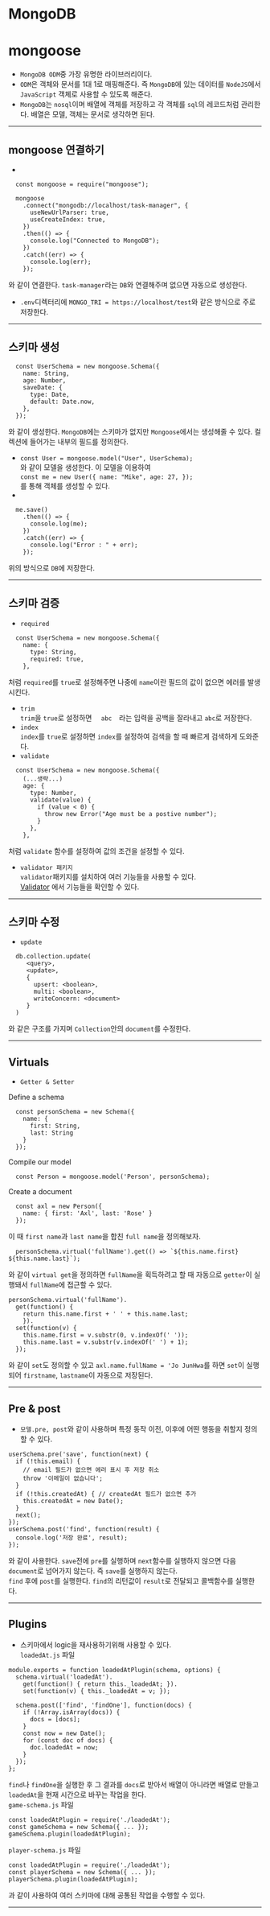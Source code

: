 # MongoDB
# mongoose
* `MongoDB ODM`중 가장 유명한 라이브러리이다. 
* `ODM`은 객체와 문서를 1대 1로 매핑해준다. 즉 `MongoDB`에 있는 데이터를 `NodeJS`에서 `JavaScript` 객체로 사용할 수 있도록 해준다.
* `MongoDB`는 `nosql`이며 배열에 객체를 저장하고 각 객체를 `sql`의 레코드처럼 관리한다. 배열은 모델, 객체는 문서로 생각하면 된다.
***
## mongoose 연결하기
* 
```
  const mongoose = require("mongoose");

  mongoose
    .connect("mongodb://localhost/task-manager", {
      useNewUrlParser: true,
      useCreateIndex: true,
    })
    .then(() => {
      console.log("Connected to MongoDB");
    })
    .catch((err) => {
      console.log(err);
    });
```
와 같이 연결한다. `task-manager`라는 `DB`와 연결해주며 없으면 자동으로 생성한다.
* `.env`디렉터리에 `MONGO_TRI = https://localhost/test`와 같은 방식으로 주로 저장한다.
***
## 스키마 생성
```
  const UserSchema = new mongoose.Schema({
    name: String,
    age: Number,
    saveDate: {
      type: Date,
      default: Date.now,
    },
  });
```
와 같이 생성한다. `MongoDB`에는 스키마가 없지만 `Mongoose`에서는 생성해줄 수 있다. 컬렉션에 들어가는 내부의 필드를 정의한다.   
* `const User = mongoose.model("User", UserSchema);`   
와 같이 모델을 생성한다. 이 모델을 이용하여    
`const me = new User({
  name: "Mike",
  age: 27,
});`   
를 통해 객체를 생성할 수 있다.
* 
```
  me.save()
    .then(() => {
      console.log(me);
    })
    .catch((err) => {
      console.log("Error : " + err);
    });
```
위의 방식으로 `DB`에 저장한다.
***
## 스키마 검증
* `required`   
```
  const UserSchema = new mongoose.Schema({
    name: {
      type: String,
      required: true,
    },
```
처럼 `required`를 `true`로 설정해주면 나중에 `name`이란 필드의 값이 없으면 에러를 발생시킨다.
* `trim`   
`trim`을 `true`로 설정하면 `   abc   `라는 입력을 공백을 잘라내고 `abc`로 저장한다.
* `index`   
`index`를 `true`로 설정하면 `index`를 설정하여 검색을 할 때 빠르게 검색하게 도와준다.
* `validate`   
```
  const UserSchema = new mongoose.Schema({
    (...생략...)
    age: {
      type: Number,
      validate(value) {
        if (value < 0) {
          throw new Error("Age must be a postive number");
        }
      },
    },
```
처럼 `validate` 함수를 설정하여 값의 조건을 설정할 수 있다. 
* `validator 패키지`   
`validator`패키지를 설치하여 여러 기능들을 사용할 수 있다.   
[Validator](https://www.npmjs.com/package/validator#validators 'validator') 에서 기능들을 확인할 수 있다.
***
## 스키마 수정
* `update`   
```
  db.collection.update(
     <query>,
     <update>,
     {
       upsert: <boolean>,
       multi: <boolean>,
       writeConcern: <document>
     }
  )
```
와 같은 구조를 가지며 `Collection`안의 `document`를 수정한다. 
***
## Virtuals
* `Getter & Setter`  

Define a schema
```
  const personSchema = new Schema({
    name: {
      first: String,
      last: String
    }
  });
```
Compile our model
```
  const Person = mongoose.model('Person', personSchema);
```
Create a document
```
  const axl = new Person({
    name: { first: 'Axl', last: 'Rose' }
  });
```
이 때 `first name`과 `last name`을 합친 `full name`을 정의해보자.
```
  personSchema.virtual('fullName').get(() => `${this.name.first} ${this.name.last}`);
```
와 같이 `virtual get`을 정의하면 `fullName`을 획득하려고 할 때 자동으로 `getter`이 실행돼서 `fullName`에 접근할 수 있다.
```
personSchema.virtual('fullName').
  get(function() {
    return this.name.first + ' ' + this.name.last;
    }).
  set(function(v) {
    this.name.first = v.substr(0, v.indexOf(' '));
    this.name.last = v.substr(v.indexOf(' ') + 1);
  });
```
와 같이 `set`도 정의할 수 있고 `axl.name.fullName = 'Jo JunHwa`를 하면 `set`이 실행되어 `firstname`, `lastname`이 자동으로 저장된다.
***
## Pre & post
* `모델.pre, post`와 같이 사용하며 특정 동작 이전, 이후에 어떤 행동을 취할지 정의할 수 있다. 
```
userSchema.pre('save', function(next) {
  if (!this.email) { 
    // email 필드가 없으면 에러 표시 후 저장 취소
    throw '이메일이 없습니다';
  }
  if (!this.createdAt) { // createdAt 필드가 없으면 추가
    this.createdAt = new Date();
  }
  next();
});
userSchema.post('find', function(result) {
  console.log('저장 완료', result);
});
```
와 같이 사용한다. `save`전에 `pre`를 실행하며 `next`함수를 실행하지 않으면 다음 `document`로 넘어가지 않는다. 즉 `save`를 실행하지 않는다.    
`find` 후에 `post`를 실행한다. `find`의 리턴값이 `result`로 전달되고 콜백함수를 실행한다.
***
## Plugins
* 스키마에서 logic을 재사용하기위해 사용할 수 있다.   
`loadedAt.js` 파일
```
module.exports = function loadedAtPlugin(schema, options) {
  schema.virtual('loadedAt').
    get(function() { return this._loadedAt; }).
    set(function(v) { this._loadedAt = v; });

  schema.post(['find', 'findOne'], function(docs) {
    if (!Array.isArray(docs)) {
      docs = [docs];
    }
    const now = new Date();
    for (const doc of docs) {
      doc.loadedAt = now;
    }
  });
};
```
`find`나 `findOne`을 실행한 후 그 결과를 `docs`로 받아서 배열이 아니라면 배열로 만들고 `loadedAt`을 현재 시간으로 바꾸는 작업을 한다.   
`game-schema.js` 파일
```
const loadedAtPlugin = require('./loadedAt');
const gameSchema = new Schema({ ... });
gameSchema.plugin(loadedAtPlugin);
```
`player-schema.js` 파일
```
const loadedAtPlugin = require('./loadedAt');
const playerSchema = new Schema({ ... });
playerSchema.plugin(loadedAtPlugin);
```
과 같이 사용하여 여러 스키마에 대해 공통된 작업을 수행할 수 있다.
***